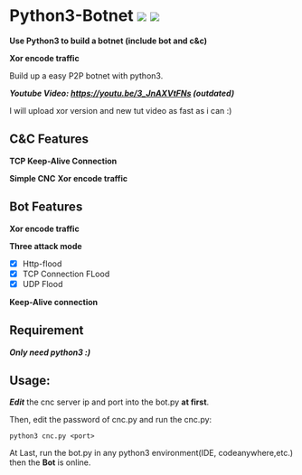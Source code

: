# Python3-Botnet ![](https://img.shields.io/badge/Version-2.0-brightgreen.svg)  ![](https://img.shields.io/badge/license-GPL3.0-blue.svg)
**Use Python3 to build a botnet (include bot and c&amp;c)**

**Xor encode traffic**

Build up a easy P2P botnet with python3.

***Youtube Video: https://youtu.be/3_JnAXVtFNs (outdated)***

I will upload xor version and new tut video as fast as i can :)

## C&C Features

**TCP Keep-Alive Connection**

**Simple CNC**
**Xor encode traffic**
## Bot Features
**Xor encode traffic**

**Three attack mode**

- [x] Http-flood 
- [x] TCP Connection FLood 
- [x] UDP Flood

**Keep-Alive connection**
## Requirement
***Only need python3 :)***

## Usage:
***Edit*** the cnc server ip and port into the bot.py **at first**.

Then, edit the password of cnc.py and run the cnc.py:

    python3 cnc.py <port>
    
At Last, run the bot.py in any python3 environment(IDE, codeanywhere,etc.) then the **Bot** is online.
